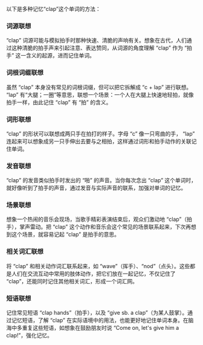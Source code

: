 以下是多种记忆“clap”这个单词的方法：

### 词源联想
“clap” 词源可能与模拟拍手时那种快速、清脆的声响有关。想象在古代，人们通过这种清脆的拍手声来引起注意、表达赞同，从词源的角度理解 “clap” 作为 “拍手” 这一含义的起源，进而记住单词。 

### 词根词缀联想
虽然 “clap” 本身没有常见的词根词缀，但可以把它拆解成 “c + lap” 进行联想。 “lap” 有“大腿；一圈”等意思，联想一个场景：一个人在大腿上快速地轻拍，就像拍手一样，由此记住 “clap” 有 “拍” 的含义。 

### 词形联想
“clap” 的形状可以联想成两只手在拍打的样子。字母 “c” 像一只弯曲的手， “lap” 连起来可以想象成另一只手伸出去要与之相拍，这样通过词形和拍手动作的关联记住单词。 

### 发音联想
“clap” 的发音类似拍手时发出的 “啪” 的声音。当你每次念出 “clap” 这个单词时，就好像听到了拍手的声音，通过发音与实际声音的联系，加强对单词的记忆。 

### 场景联想
想象一个热闹的音乐会现场，当歌手精彩表演结束后，观众们激动地 “clap”（拍手），掌声雷动。把 “clap” 这个动作和音乐会这个常见的场景联系起来，下次再想到这个场景，就容易记起 “clap” 是拍手的意思。 

### 相关词汇联想
将 “clap” 和相关动作词汇联系起来，如 “wave”（挥手）、“nod”（点头）。这些都是人们在交流互动中常用的肢体动作，把它们放在一起记忆，不仅记住了 “clap”，还能同时记住其他相关词汇，形成一个词汇网。 

### 短语联想
记住常见短语 “clap hands”（拍手），以及 “give sb. a clap”（为某人鼓掌）。通过记忆短语，了解 “clap” 在实际语境中的用法，也能更好地记住单词本身。在脑海中多重复这些短语，如想象在鼓励朋友时说 “Come on, let's give him a clap!”，强化记忆。 